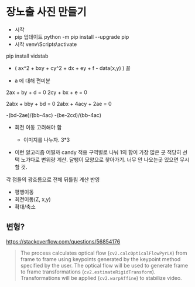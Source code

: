 # 장노출 사진 만들기
- 시작
- pip 업데이트 python -m pip install --upgrade pip
- 시작 venv\Scripts\activate

pip install vidstab

- ( ax^2 + bxy + cy^2 + dx + ey + f - data(x,y) ) 꼴

-  a 에 대해 편미분


2ax + by + d = 0
2cy + bx + e = 0

2abx + bby + bd = 0
2abx + 4acy +  2ae = 0

-(bd-2ae)/(bb-4ac)
-(be-2cd)/(bb-4ac)


- 회전 이동 고려해야 함
    - 이미지를 나누자. 3*3


- 이런 알고리즘 어떨까
candy 적용
구역별로 나눠 1의 합이 가장 많은 곳 적당히 선택
노가다로 변위량 계산. 달팽이 모양으로 찾아가기.
너무 안 나오는곳 있으면 무시할 것.

각 점들의 광흐름으로 전체 뒤틀림 계산
반영


- 평행이동
- 회전이동(Z, x,y)
- 확대/축소


## 변형?
https://stackoverflow.com/questions/56854176

> The process calculates optical flow (``cv2.calcOpticalFlowPyrLK``) from frame to frame using
> keypoints generated by the keypoint method specified by the user.  The optical flow will
> be used to generate frame to frame transformations (``cv2.estimateRigidTransform``).
> Transformations will be applied (``cv2.warpAffine``) to stabilize video.

